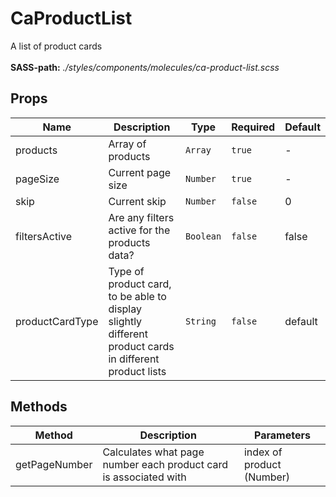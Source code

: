 # CaProductList

A list of product cards<br><br> **SASS-path:** _./styles/components/molecules/ca-product-list.scss_

## Props

<!-- @vuese:CaProductList:props:start -->
|Name|Description|Type|Required|Default|
|---|---|---|---|---|
|products|Array of products|`Array`|`true`|-|
|pageSize|Current page size|`Number`|`true`|-|
|skip|Current skip|`Number`|`false`|0|
|filtersActive|Are any filters active for the products data?|`Boolean`|`false`|false|
|productCardType|Type of product card, to be able to display slightly different product cards in different product lists|`String`|`false`|default|

<!-- @vuese:CaProductList:props:end -->


## Methods

<!-- @vuese:CaProductList:methods:start -->
|Method|Description|Parameters|
|---|---|---|
|getPageNumber|Calculates what page number each product card is associated with|index of product (Number)|

<!-- @vuese:CaProductList:methods:end -->


